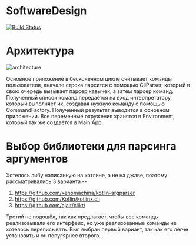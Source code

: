 # SoftwareDesign

[![Build Status](https://travis-ci.org/vladimirrim/SoftwareDesign.svg?branch=hw_1)](https://travis-ci.org/vladimirrim/SoftwareDesign)

# Архитектура

![architecture](https://user-images.githubusercontent.com/22059171/52305624-a15c4700-29a6-11e9-9c4a-84a9cd10c8bf.png)

Основное приложение в бесконечном цикле считывает команды пользователя, вначале строка парсится с помощью CliParser, который в свою очередь вызывает парсер кавычек, а затем парсер команд. Полученный список команд передаётся на вход интерпретатору, который выполняет
их, создавая нужную команду с помощью CommandFactory. Полученный результат выводится в основном приложении. Все переменные окружения хранятся в Environment, который так же создаётся в Main App.


# Выбор библиотеки для парсинга аргументов

Хотелось либу написанную на котлине, а не на джаве, поэтому рассматривались 3 варианта --

1. https://github.com/xenomachina/kotlin-argparser
2. https://github.com/Kotlin/kotlinx.cli
3. https://github.com/ajalt/clikt/

Третий не подошёл, так как предлагает, чтобы все команды реализовывали его интерфейс, но уже реализованные команды не хотелось переписывать. Был выбран первый вариант, так как его легче установить и он популярнее второго.
